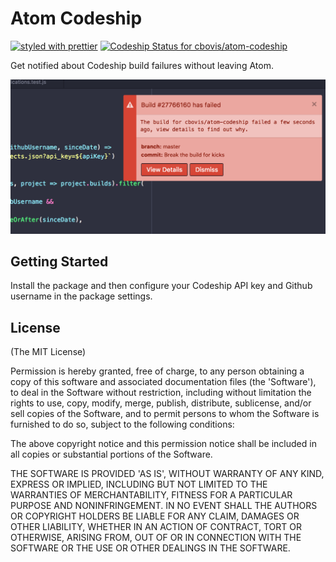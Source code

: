 # Atom Codeship
[![styled with prettier](https://img.shields.io/badge/styled_with-prettier-ff69b4.svg)](https://github.com/prettier/prettier)
[ ![Codeship Status for cbovis/atom-codeship](https://app.codeship.com/projects/130cac00-670f-0135-6ac8-72f6a397e706/status?branch=master)](https://app.codeship.com/projects/240988)

Get notified about Codeship build failures without leaving Atom.

![screenshot](https://raw.githubusercontent.com/cbovis/atom-codeship/master/docs/img/screenshot.png)

## Getting Started
Install the package and then configure your Codeship API key and Github username in the package settings.

## License

(The MIT License)

Permission is hereby granted, free of charge, to any person obtaining a copy of this software and associated documentation files (the 'Software'), to deal in the Software without restriction, including without limitation the rights to use, copy, modify, merge, publish, distribute, sublicense, and/or sell copies of the Software, and to permit persons to whom the Software is furnished to do so, subject to the following conditions:

The above copyright notice and this permission notice shall be included in all copies or substantial portions of the Software.

THE SOFTWARE IS PROVIDED 'AS IS', WITHOUT WARRANTY OF ANY KIND, EXPRESS OR IMPLIED, INCLUDING BUT NOT LIMITED TO THE WARRANTIES OF MERCHANTABILITY, FITNESS FOR A PARTICULAR PURPOSE AND NONINFRINGEMENT. IN NO EVENT SHALL THE AUTHORS OR COPYRIGHT HOLDERS BE LIABLE FOR ANY CLAIM, DAMAGES OR OTHER LIABILITY, WHETHER IN AN ACTION OF CONTRACT, TORT OR OTHERWISE, ARISING FROM, OUT OF OR IN CONNECTION WITH THE SOFTWARE OR THE USE OR OTHER DEALINGS IN THE SOFTWARE.
